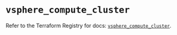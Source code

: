# `vsphere_compute_cluster`

Refer to the Terraform Registry for docs: [`vsphere_compute_cluster`](https://registry.terraform.io/providers/hashicorp/vsphere/2.9.2/docs/resources/compute_cluster).
